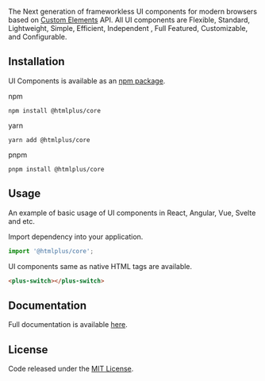 The Next generation of frameworkless UI components for modern browsers based on [Custom Elements](https://mdn.io/custom-elements) API. All UI components are Flexible, Standard, Lightweight, Simple, Efficient, Independent , Full Featured, Customizable, and Configurable.

## Installation

UI Components is available as an [npm package](https://npmjs.com/package/@htmlplus/core).

npm

```
npm install @htmlplus/core
```

yarn

```
yarn add @htmlplus/core
```

pnpm

```
pnpm install @htmlplus/core
```

## Usage

An example of basic usage of UI components in React, Angular, Vue, Svelte and etc.

Import dependency into your application.

```js
import '@htmlplus/core';
```

UI components same as native HTML tags are available.

```html
<plus-switch></plus-switch>
```

## Documentation

Full documentation is available [here](https://htmlplus.io).

## License

Code released under the [MIT License](https://github.com/htmlplus/core/blob/main/LICENSE).
